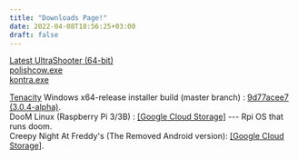 ```yaml
---
title: "Downloads Page!"
date: 2022-04-08T18:56:25+03:00
draft: false
---
```


[Latest UltraShooter (64-bit)](https://dl-nav.sergds.ga/ultrashooter)  
[polishcow.exe](https://storage.googleapis.com/sage-momentum-140108.appspot.com/polishcow.zip)  
[kontra.exe](https://storage.googleapis.com/sage-momentum-140108.appspot.com/kontra.exe)  

[Tenacity](https://github.com/tenacityteam/tenacity) Windows x64-release installer build (master branch) : [9d77acee7 (3.0.4-alpha)](https://storage.googleapis.com/sage-momentum-140108.appspot.com/tenacity-win-3.0.4-x64.exe).  
DooM Linux (Raspberry Pi 3/3B) : [[Google Cloud Storage]](https://storage.googleapis.com/sage-momentum-140108.appspot.com/doomlin.img) --- Rpi OS that runs doom.  
Creepy Night At Freddy's (The Removed Android version): [[Google Cloud Storage]](https://storage.googleapis.com/sage-momentum-140108.appspot.com/cnaf-android-shipping-arm64-es2.apk).